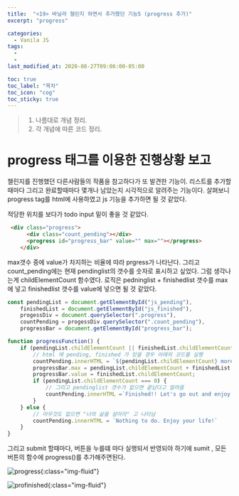```yaml
---
title:  "<19> 바닐라 챌린지 하면서 추가했던 기능5 (progress 추가)"
excerpt: "progress"

categories:
  - Vanila JS
tags:
  - 
  - 
last_modified_at: 2020-08-27T09:06:00-05:00

toc: true
toc_label: "목차"
toc_icon: "cog"
toc_sticky: true
---
```


> 1. 나름대로 개념 정리.  
> 2. 각 개념에 따른 코드 정리.  


# progress 태그를 이용한 진행상황 보고

챌린지를 진행했던 다른사람들의 작품을 참고하다가 또 발견한 기능이. 리스트를 추가할때마다 그리고 완료할때마다 몇개나 남았는지 시각적으로 알려주는 기능이다. 살펴보니 progress tag를 html에 사용하였고 js 기능을 추가하면 될 것 같았다.

적당한 위치를 보다가 todo input 밑이 좋을 것 같았다.

```html
 <div class="progress">
      <div class="count_pending"></div>
      <progress id="progress_bar" value="" max=""></progress>
    </div>
```

max갯수 중에 value가 차지하는 비율에 따라 prgress가 나타난다. 그리고 count_pending에는 현재 pendinglist의 갯수를 숫자로 표시하고 싶었다. 그럼 생각나는게 childElementCount 함수였다. 로직은 pedninglist + finishedlist 갯수를 max에 넣고 finishedlist 갯수를 value에 넣으면 될 것 같았다.

```javascript
const pendingList = document.getElementById("js_pending"),
    finishedList = document.getElementById("js_finished"),
    progessDiv = document.querySelector(".progress"),
    countPending = progessDiv.querySelector(".count_pending"),
    progressBar = document.getElementById("progress_bar");

function progressFunction() {
    if (pendingList.childElementCount || finishedList.childElementCount) {
        // html 에 pending, finished 가 있을 경우 아래의 코드를 실행
        countPending.innerHTML = `${pendingList.childElementCount} more to go`;
        progressBar.max = pendingList.childElementCount + finishedList.childElementCount;
        progressBar.value = finishedList.childElementCount;
        if (pendingList.childElementCount === 0) {
            // 그리고 pendinglist 갯수가 없으면 끝났다고 알려줌
            countPending.innerHTML =`Finished!! Let's go out and enjoy your life! 😆`
        }
    } else {
        // 아무것도 없으면 "너의 삶을 살아라" 고 나타남
        countPending.innerHTML = `Nothing to do. Enjoy your life!`
    }
}
```

그리고 submit 할때마다, 버튼을 누를떄 마다 실행되서 반영되야 하기에 sumit , 모든 버튼의 함수에 progress()를 추가해주면된다.

![progress](https://yeonghunko.github.io/assets/img/vanila/progress.png){:class="img-fluid"} 

![profinished](https://yeonghunko.github.io/assets/img/vanila/profinished.png){:class="img-fluid"}




